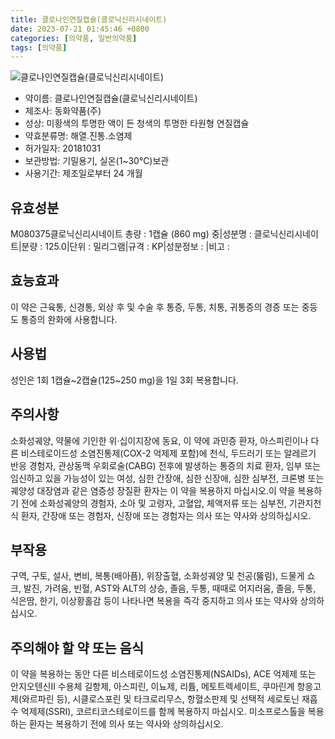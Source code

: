 ```yaml
---
title: 클로나인연질캡슐(클로닉신리시네이트)
date: 2023-07-21 01:45:46 +0800
categories: [의약품, 일반의약품]
tags: [의약품]
---
```

![클로나인연질캡슐(클로닉신리시네이트)](https://nedrug.mfds.go.kr/pbp/cmn/itemImageDownload/1MZGLmiMsVG)

- 약이름: 클로나인연질캡슐(클로닉신리시네이트)
- 제조사: 동화약품(주)
- 성상: 미황색의 투명한 액이 든 청색의 투명한 타원형 연질캡슐
- 약효분류명: 해열.진통.소염제
- 허가일자: 20181031
- 보관방법: 기밀용기, 실온(1~30℃)보관
- 사용기간: 제조일로부터 24 개월
## 유효성분
M080375클로닉신리시네이트
총량 : 1캡슐 (860 mg) 중|성분명 : 클로닉신리시네이트|분량 : 125.0|단위 : 밀리그램|규격 : KP|성분정보 : |비고 :
## 효능효과
이 약은 근육통, 신경통, 외상 후 및 수술 후 통증, 두통, 치통, 귀통증의 경증 또는 중등도 통증의 완화에 사용합니다.
## 사용법
성인은 1회 1캡슐~2캡슐(125~250 mg)을 1일 3회 복용합니다.
## 주의사항
소화성궤양, 약물에 기인한 위·십이지장에 동요, 이 약에 과민증 환자, 아스피린이나 다른 비스테로이드성 소염진통제(COX-2 억제제 포함)에 천식, 두드러기 또는 알레르기 반응 경험자, 관상동맥 우회로술(CABG) 전후에 발생하는 통증의 치료 환자, 임부 또는 임신하고 있을 가능성이 있는 여성, 심한 간장애, 심한 신장애, 심한 심부전, 크론병 또는 궤양성 대장염과 같은 염증성 장질환 환자는 이 약을 복용하지 마십시오.이 약을 복용하기 전에 소화성궤양의 경험자, 소아 및 고령자, 고혈압, 체액저류 또는 심부전, 기관지천식 환자, 간장애 또는 경험자, 신장애 또는 경험자는 의사 또는 약사와 상의하십시오.
## 부작용
구역, 구토, 설사, 변비, 복통(배아픔), 위장출혈, 소화성궤양 및 천공(뚫림), 드물게 쇼크, 발진, 가려움, 빈혈, AST와 ALT의 상승, 졸음, 두통, 때때로 어지러움, 졸음, 두통, 식은땀, 한기, 이상황홀감 등이 나타나면 복용을 즉각 중지하고 의사 또는 약사와 상의하십시오.
## 주의해야 할 약 또는 음식
이 약을 복용하는 동안 다른 비스테로이드성 소염진통제(NSAIDs), ACE 억제제 또는 안지오텐신Ⅱ 수용체 길항제, 아스피린, 이뇨제, 리튬, 메토트렉세이트, 쿠마린계 항응고제(와르파린 등), 시클로스포린 및 타크로리무스, 항혈소판제 및 선택적 세로토닌 재흡수 억제제(SSRI), 코르티코스테로이드를 함께 복용하지 마십시오. 미소프로스톨을 복용하는 환자는 복용하기 전에 의사 또는 약사와 상의하십시오.
